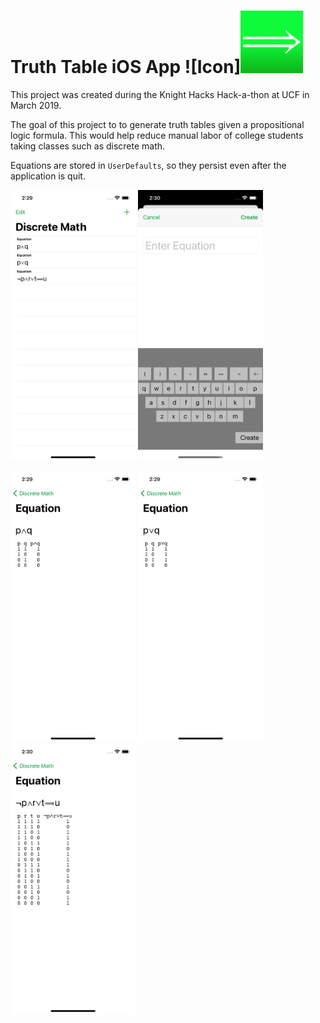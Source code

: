 # Truth Table iOS App ![Icon]<img src="Images/Icon.png" width="100"/>

This project was created during the Knight Hacks Hack-a-thon at UCF in March 2019.

The goal of this project to to generate truth tables given a propositional logic formula. This would help reduce manual labor of college students taking classes such as discrete math.

Equations are stored in `UserDefaults`, so they persist even after the application is quit.

<img src="Images/Start%20Screen.png" width="200"/> <img src="Images/Enter%20Equation.png" width="200"/>

<img src="Images/1.png" width="200"/> <img src="Images/2.png" width="200"/> <img src="Images/3.png" width="200"/>